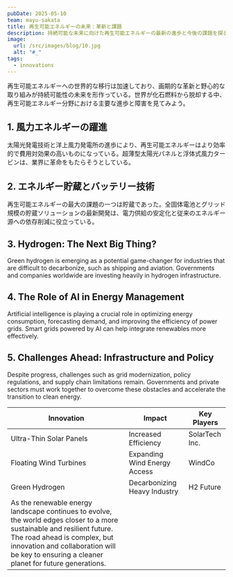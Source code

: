 ```yaml
---
pubDate: 2025-05-10
team: mayu-sakata
title: 再生可能エネルギーの未来：革新と課題
description: 持続可能な未来に向けた再生可能エネルギーの最新の進歩と今後の課題を探る。
image:
  url: /src/images/blog/10.jpg
  alt: "#_"
tags:
  - innovations
---
```

再生可能エネルギーへの世界的な移行は加速しており、画期的な革新と野心的な取り組みが持続可能性の未来を形作っている。世界が化石燃料から脱却する中、再生可能エネルギー分野における主要な進歩と障害を見てみよう。

## 1\. 風力エネルギーの躍進

太陽光発電技術と洋上風力発電所の進歩により、再生可能エネルギーはより効率的で費用対効果の高いものになっている。超薄型太陽光パネルと浮体式風力タービンは、業界に革命をもたらそうとしている。

## 2\. エネルギー貯蔵とバッテリー技術

再生可能エネルギーの最大の課題の一つは貯蔵であった。全固体電池とグリッド規模の貯蔵ソリューションの最新開発は、電力供給の安定化と従来のエネルギー源への依存削減に役立っている。

## 3\. Hydrogen: The Next Big Thing?

Green hydrogen is emerging as a potential game-changer for industries that are difficult to decarbonize, such as shipping and aviation. Governments and companies worldwide are investing heavily in hydrogen infrastructure.

## 4\. The Role of AI in Energy Management

Artificial intelligence is playing a crucial role in optimizing energy consumption, forecasting demand, and improving the efficiency of power grids. Smart grids powered by AI can help integrate renewables more effectively.

## 5\. Challenges Ahead: Infrastructure and Policy

Despite progress, challenges such as grid modernization, policy regulations, and supply chain limitations remain. Governments and private sectors must work together to overcome these obstacles and accelerate the transition to clean energy.

| Innovation | Impact | Key Players |
| --- | --- | --- |
| Ultra-Thin Solar Panels | Increased Efficiency | SolarTech Inc. |
| Floating Wind Turbines | Expanding Wind Energy Access | WindCo |
| Green Hydrogen | Decarbonizing Heavy Industry | H2 Future |
| As the renewable energy landscape continues to evolve, the world edges closer to a more sustainable and resilient future. The road ahead is complex, but innovation and collaboration will be key to ensuring a cleaner planet for future generations. |     |     |